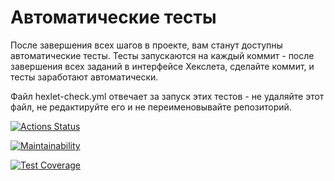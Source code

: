 # Автоматические тесты

После завершения всех шагов в проекте, вам станут доступны автоматические тесты. Тесты запускаются на каждый коммит - после завершения всех заданий в интерфейсе Хекслета, сделайте коммит, и тесты заработают автоматически.

Файл hexlet-check.yml отвечает за запуск этих тестов - не удаляйте этот файл, не редактируйте его и не переименовывайте репозиторий.

[![Actions Status](https://github.com/korchel/frontend-project-46/workflows/myworkflow/badge.svg)](https://github.com/korchel/frontend-project-46/actions)

[![Maintainability](https://api.codeclimate.com/v1/badges/ce03d657c154cbe146a7/maintainability)](https://codeclimate.com/github/korchel/frontend-project-46/maintainability)

[![Test Coverage](https://api.codeclimate.com/v1/badges/ce03d657c154cbe146a7/test_coverage)](https://codeclimate.com/github/korchel/frontend-project-46/test_coverage)